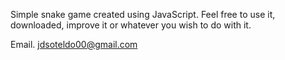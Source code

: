 Simple snake game created using JavaScript. 
Feel free to use it, downloaded, improve it or whatever you wish to do with it.

Email. jdsoteldo00@gmail.com

